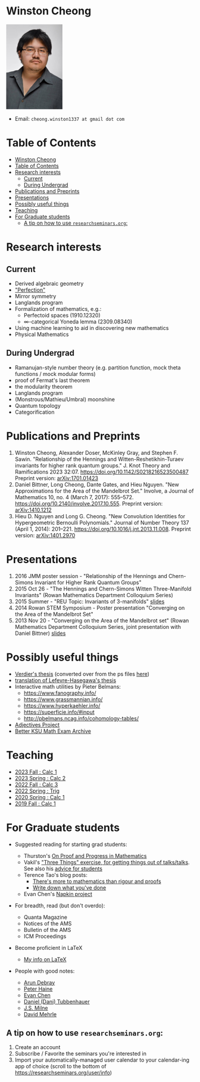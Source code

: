 <!-- ---
title: Winston Cheong's page
--- -->

<head>
<style>
  .name {
    font-size: 20pt
  }
  a:visited {
    color: darkorchid
  }
  .column {
    float: left;
    width: 50%;
  }
  .pic {
    width: 50%;
  }
</style>
</head>

# Winston Cheong

<!-- <div class="name">Winston Cheong</div> -->

<div class="pic">

  <!-- ![profile](./assets/profile_pic.jpg) -->

  <!-- Not sure how to make compiler spit out the right output. Will just manually change output -->
  <img src="./assets/profile_pic.jpg" alt="profile pic" style="width:151px;"/>
</div>

* Email: `cheong.winston1337 at gmail dot com`

# Table of Contents
- [Winston Cheong](#winston-cheong)
- [Table of Contents](#table-of-contents)
- [Research interests](#research-interests)
  - [Current](#current)
  - [During Undergrad](#during-undergrad)
- [Publications and Preprints](#publications-and-preprints)
- [Presentations](#presentations)
- [Possibly useful things](#possibly-useful-things)
- [Teaching](#teaching)
- [For Graduate students](#for-graduate-students)
  - [A tip on how to use `researchseminars.org`:](#a-tip-on-how-to-use-researchseminarsorg)



# Research interests


## Current
* Derived algebraic geometry
* ["Perfection"](https://scop.math.berkeley.edu/)
* Mirror symmetry
* Langlands program
* Formalization of mathematics, e.g.:
  * Perfectoid spaces (1910.12320)
  * $\infty$-categorical Yoneda lemma (2309.08340)
* Using machine learning to aid in discovering new mathematics
* Physical Mathematics

## During Undergrad
* Ramanujan-style number theory (e.g. partition function, mock theta functions / mock modular forms)
* proof of Fermat's last theorem
* the modularity theorem
* Langlands program
* (Monstrous/Mathieu/Umbral) moonshine
* Quantum topology
* Categorification

# Publications and Preprints

1. Winston Cheong, Alexander Doser, McKinley Gray, and Stephen F. Sawin.
   "Relationship of the Hennings and Witten-Reshetikhin-Turaev invariants for higher rank quantum groups."
   J. Knot Theory and Ramifications 2023 32:07.
   <https://doi.org/10.1142/S0218216523500487>
   Preprint version: [arXiv:1701.01423](http://arxiv.org/abs/1701.01423)
3. Daniel Bittner, Long Cheong, Dante Gates, and Hieu Nguyen.
   "New Approximations for the Area of the Mandelbrot Set."
   Involve, a Journal of Mathematics 10, no. 4 (March 7, 2017): 555&ndash;572.
   <https://doi.org/10.2140/involve.2017.10.555>.
   Preprint version: [arXiv:1410.1212](https://arxiv.org/abs/1410.1212)
4. Hieu D. Nguyen and Long G. Cheong.
   "New Convolution Identities for Hypergeometric Bernoulli Polynomials."
   Journal of Number Theory 137 (April 1, 2014): 201&ndash;221.
   <https://doi.org/10.1016/j.jnt.2013.11.008>.
   Preprint version: [arXiv:1401.2970](https://arxiv.org/abs/1401.2970)

# Presentations

1. 2016 JMM poster session - "Relationship of the Hennings and Chern-Simons Invariant for Higher Rank Quantum Groups"
2. 2015 Oct 26 - "The Hennings and Chern-Simons Witten Three-Manifold Invariants"
   (Rowan Mathematics Department Colloquium Series)
3. 2015 Summer - "REU Topic: Invariants of 3-manifolds" [slides](files/reu-presentation.pdf)
4. 2014 Rowan STEM Symposium - Poster presentation "Converging on the Area of the Mandelbrot Set"
5. 2013 Nov 20 - "Converging on the Area of the Mandelbrot set"
   (Rowan Mathematics Department Colloquium Series, joint presentation with Daniel Bittner)
   [slides](files/mandelbrot_presentation.pdf)


# Possibly useful things
* [Verdier's thesis](./files/verdier_thesis.pdf) (converted over from the ps files [here](https://webusers.imj-prg.fr/~georges.maltsiniotis/jlv.html))
* [translation of Lefevre-Hasegawa's thesis](./files/lefevre-hasegawa-thesis.pdf)
* Interactive math utilities by Pieter Belmans:
  * <https://www.fanography.info/>
  * <https://www.grassmannian.info/>
  * <https://www.hyperkaehler.info/>
  * <https://superficie.info/#input>
  * <http://pbelmans.ncag.info/cohomology-tables/>
* [Adjectives Project](https://adjectivesproject.org/)
* [Better KSU Math Exam Archive](https://winstoncheong.github.io/Better-KSU-Math-Exam-Archive/)

# Teaching
* [2023 Fall : Calc 1](./recit/2023fall/)
* [2023 Spring : Calc 2](./recit/2023spring/)
* [2022 Fall : Calc 3](./recit/2022fall/)
* [2022 Spring : Trig](./recit/2022spring/)
* [2020 Spring : Calc 1](https://math.ksu.edu/~winstonc/recit/2020spring/)
* [2019 Fall : Calc 1](https://math.ksu.edu/~winstonc/recit/2019fall/)

# For Graduate students

* Suggested reading for starting grad students:
  * Thurston's [On Proof and Progress in Mathematics](https://arxiv.org/abs/math/9404236)
  * Vakil's ["Three Things" exercise, for getting things out of talks/talks](https://math.stanford.edu/~vakil/threethings.html). See also his [advice for students](https://virtualmath1.stanford.edu/~vakil/potentialstudents.html)
  * Terence Tao's blog posts:
    * [There's more to mathematics than rigour and proofs](https://terrytao.wordpress.com/career-advice/theres-more-to-mathematics-than-rigour-and-proofs/)
    * [Write down what you've done](https://terrytao.wordpress.com/career-advice/write-down-what-youve-done/)
  * Evan Chen's [Napkin project](https://web.evanchen.cc/napkin.html)

* For breadth, read (but don't overdo):
  * Quanta Magazine
  * Notices of the AMS
  * Bulletin of the AMS
  * ICM Proceedings

* Become proficient in LaTeX
  * [My info on LaTeX](./latex.html)

* People with good notes:
  * [Arun Debray](https://adebray.github.io/lecture_notes/)
  * [Peter Haine](https://math.berkeley.edu/~phaine/#research)
  * [Evan Chen](https://web.evanchen.cc/coursework.html)
  * [Daniel (Dani) Tubbenhauer](https://www.dtubbenhauer.com/)
  * [J.S. Milne](https://www.jmilne.org/math/)
  * [David Mehrle](https://pi.math.cornell.edu/~dmehrle/notes/)

## A tip on how to use `researchseminars.org`:

1) Create an account 
2) Subscribe / Favorite the seminars you're interested in
3) Import your automatically-managed user calendar to your calendar-ing app of choice (scroll to the bottom of https://researchseminars.org/user/info)
